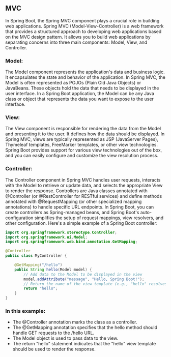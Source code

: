 
## MVC
In Spring Boot, the Spring MVC component plays a crucial role in building web applications. Spring MVC (Model-View-Controller) is a web framework that provides a structured approach to developing web applications based on the MVC design pattern. It allows you to build web applications by separating concerns into three main components: Model, View, and Controller.

### Model:

The Model component represents the application's data and business logic. It encapsulates the state and behavior of the application.
In Spring MVC, the Model is often represented as POJOs (Plain Old Java Objects) or JavaBeans. These objects hold the data that needs to be displayed in the user interface.
In a Spring Boot application, the Model can be any Java class or object that represents the data you want to expose to the user interface.
### View:

The View component is responsible for rendering the data from the Model and presenting it to the user. It defines how the data should be displayed.
In Spring MVC, views are typically represented as JSP (JavaServer Pages), Thymeleaf templates, FreeMarker templates, or other view technologies.
Spring Boot provides support for various view technologies out of the box, and you can easily configure and customize the view resolution process.
### Controller:

The Controller component in Spring MVC handles user requests, interacts with the Model to retrieve or update data, and selects the appropriate View to render the response.
Controllers are Java classes annotated with @Controller (or @RestController for RESTful services) and define methods annotated with @RequestMapping (or other specialized mapping annotations) to handle specific URL endpoints.
In Spring Boot, you can create controllers as Spring-managed beans, and Spring Boot's auto-configuration simplifies the setup of request mappings, view resolvers, and other configuration.
Here's a simple example of a Spring Boot controller:

```java
import org.springframework.stereotype.Controller;
import org.springframework.ui.Model;
import org.springframework.web.bind.annotation.GetMapping;

@Controller
public class MyController {

    @GetMapping("/hello")
    public String hello(Model model) {
        // Add data to the Model to be displayed in the view
        model.addAttribute("message", "Hello, Spring Boot!");
        // Return the name of the view template (e.g., "hello" resolves to "hello.jsp" or "hello.html")
        return "hello";
    }
}
```
### In this example:
- The @Controller annotation marks the class as a controller.
- The @GetMapping annotation specifies that the hello method should handle GET requests to the /hello URL.
- The Model object is used to pass data to the view.
- The return "hello" statement indicates that the "hello" view template should be used to render the response.